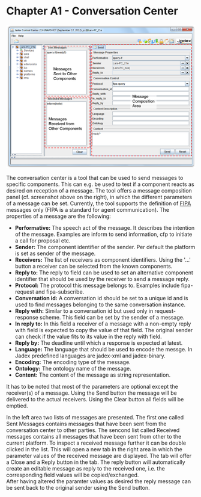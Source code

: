 <span>Chapter A1 - Conversation Center</span> 
=============================================

![A1 Conversation Center@convcenter\_ov.png](convcenter_ov.png)

The conversation center is a tool that can be used to send messages to specific components. This can e.g. be used to test if a component reacts as desired on reception of a message. The tool offers a message composition panel (cf. screenshot above on the right), in which the different parameters of a message can be set. Currently, the tool supports the definition of <span class="wikiexternallink">[FIPA](http://www.fipa.org/)</span> messages only (FIPA is a standard for agent communication). The properties of a message are the following:

-   **Performative:** The speech act of the message. It describes the intention of the message. Examples are inform to send information, cfp to initiate a call for proposal etc.
-   **Sender:** The component identifier of the sender. Per default the platform is set as sender of the message.
-   **Receivers:** The list of receivers as component identifiers. Using the '...' button a receiver can be selected from the known components.
-   **Reply to:** The reply to field can be used to set an alternative component identifier that should be used by the receiver to send a message reply.
-   **Protocol:** The protocol this message belongs to. Examples include fipa-request and fipa-subscribe.
-   **Conversation id:** A conversation id should be set to a unique id and is used to find messages belonging to the same conversation instance.
-   **Reply with:** Similar to a conversation id but used only in request-response scheme. This field can be set by the sender of a message.
-   **In reply to:** In this field a receiver of a message with a non-empty reply with field is expected to copy the value of that field. The original sender can check if the value fits to its value in the reply with field.
-   **Reply by:** The deadline until which a response is expected at latest.
-   **Language:** The language that should be used to encode the messge. In Jadex predefined languages are jadex-xml and jadex-binary.
-   **Encoding:** The encoding type of the message.
-   **Ontology:** The ontology name of the message.
-   **Content:** The content of the message as string representation.

It has to be noted that most of the parameters are optional except the receiver(s) of a message. Using the Send button the message will be delivered to the actual receivers. Using the Clear button all fields will be emptied.

In the left area two lists of messages are presented. The first one called Sent Messages contains messages that have been sent from the conversation center to other parties. The sencond list called Received messages contains all messages that have been sent from other to the current platform. To inspect a received message further it can be double clicked in the list. This will open a new tab in the right area in which the parameter values of the received message are displayed. The tab will offer a Close and a Reply button in the tab. The reply button will automatically create an editable message as reply to the received one, i.e. the corresponding field values will be copied/exchanged.\
After having altered the paramter values as desired the reply message can be sent back to the original sender using the Send button. 
